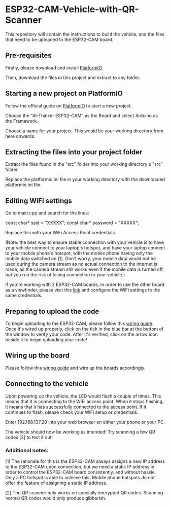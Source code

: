 # ESP32-CAM-Vehicle-with-QR-Scanner

This repository will contain the instructions to build the vehicle, and the files that need to be uploaded to the ESP32-CAM board.

## Pre-requisites

Firstly, please download and install [PlatformIO](https://platformio.org/install/ide?install=vscode).

Then, download the files in this project and extract to any folder.

## Starting a new project on PlatformIO

Follow the official guide on [PlatformIO](https://docs.platformio.org/en/latest/integration/ide/vscode.html#quick-start) to start a new project.

Choose the "AI-Thinker ESP32-CAM" as the Board and select Arduino as the Framework.

Choose a name for your project. This would be your working directory from here onwards.

## Extracting the files into your project folder

Extract the files found in the "src" folder into your working directory's "src" folder.

Replace the platformio.ini file in your working directory with the downloaded platformio.ini file.

## Editing WiFi settings

Go to main.cpp and search for the lines:

const char* ssid = "XXXXX";
const char* password = "XXXXX";

Replace this with your WiFi Access Point credentials

(Note: the best way to ensure stable connection with your vehicle is to have your vehicle connect to your laptop's hotspot, and have your laptop connect to your mobile phone's hotspot, with the mobile phone having only the mobile data switched on [1]. Don't worry, your mobile data would not be used during the camera stream as no actual connection to the internet is made, as the camera stream still works even if the mobile data is turned off, but you run the risk of losing connection to your vehicle.)

If you're working with 2 ESP32-CAM boards, in order to use the other board as a viewfinder, please visit this [link](https://github.com/leeyanhuilyh/ESP32-CAM-Vehicle-Viewfinder) and configure the WiFi settings to the same credentials.

## Preparing to upload the code

To begin uploading to the ESP32-CAM, please follow this [wiring guide](https://i1.wp.com/randomnerdtutorials.com/wp-content/uploads/2019/12/ESP32-CAM-FTDI-programmer-5V-supply.png?w=750&quality=100&strip=all&ssl=1). Once it's wired up properly, click on the tick in the blue bar at the bottom of the window to verify your code. After it's verified, click on the arrow icon beside it to begin uploading your code!

## Wiring up the board

Please follow this [wiring guide](https://imgur.com/W20d9TJ) and wire up the boards accordingly.

## Connecting to the vehicle

Upon powering up the vehicle, the LED would flash a couple of times. This means that it is connecting to the WiFi access point. When it stops flashing, it means that it has successfully connected to the access point. If it continues to flash, please check your WiFi setup or credentials.

Enter 192.168.137.20 into your web browser on either your phone or your PC.

The vehicle should now be working as intended! Try scanning a few QR codes [2] to test it out!

### Additional notes:

[1] The rationale for this is the ESP32-CAM always assigns a new IP address to the ESP32-CAM upon connection, but we need a static IP address in order to control the ESP32-CAM board consistently, and without hassle. Only a PC hotspot is able to achieve this. Mobile phone hotspots do not offer the feature of assigning a static IP address.

[2] The QR scanner only works on specially encrypted QR codes. Scanning normal QR codes would only produce gibberish.
